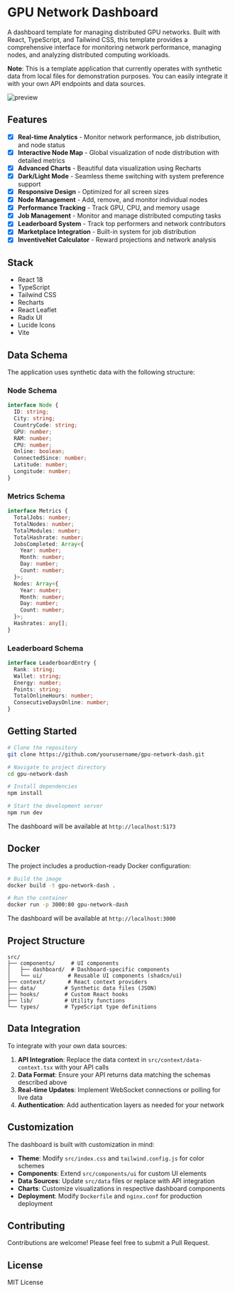 # GPU Network Dashboard

A dashboard template for managing distributed GPU networks. Built with React, TypeScript, and Tailwind CSS, this template provides a comprehensive interface for monitoring network performance, managing nodes, and analyzing distributed computing workloads.

**Note**: This is a template application that currently operates with synthetic data from local files for demonstration purposes. You can easily integrate it with your own API endpoints and data sources.

![preview](https://github.com/user-attachments/assets/d5f038ea-5a53-409e-87f9-a13b5a92d3bc)

## Features

- [x] **Real-time Analytics** - Monitor network performance, job distribution, and node status
- [x] **Interactive Node Map** - Global visualization of node distribution with detailed metrics
- [x] **Advanced Charts** - Beautiful data visualization using Recharts
- [x] **Dark/Light Mode** - Seamless theme switching with system preference support
- [x] **Responsive Design** - Optimized for all screen sizes
- [x] **Node Management** - Add, remove, and monitor individual nodes
- [x] **Performance Tracking** - Track GPU, CPU, and memory usage
- [x] **Job Management** - Monitor and manage distributed computing tasks
- [x] **Leaderboard System** - Track top performers and network contributors
- [x] **Marketplace Integration** - Built-in system for job distribution
- [x] **InventiveNet Calculator** - Reward projections and network analysis

## Stack

- React 18
- TypeScript
- Tailwind CSS
- Recharts
- React Leaflet
- Radix UI
- Lucide Icons
- Vite

## Data Schema

The application uses synthetic data with the following structure:

### Node Schema
```typescript
interface Node {
  ID: string;
  City: string;
  CountryCode: string;
  GPU: number;
  RAM: number;
  CPU: number;
  Online: boolean;
  ConnectedSince: number;
  Latitude: number;
  Longitude: number;
}
```

### Metrics Schema
```typescript
interface Metrics {
  TotalJobs: number;
  TotalNodes: number;
  TotalModules: number;
  TotalHashrate: number;
  JobsCompleted: Array<{
    Year: number;
    Month: number;
    Day: number;
    Count: number;
  }>;
  Nodes: Array<{
    Year: number;
    Month: number;
    Day: number;
    Count: number;
  }>;
  Hashrates: any[];
}
```

### Leaderboard Schema
```typescript
interface LeaderboardEntry {
  Rank: string;
  Wallet: string;
  Energy: number;
  Points: string;
  TotalOnlineHours: number;
  ConsecutiveDaysOnline: number;
}
```

## Getting Started

```bash
# Clone the repository
git clone https://github.com/yourusername/gpu-network-dash.git

# Navigate to project directory
cd gpu-network-dash

# Install dependencies
npm install

# Start the development server
npm run dev
```

The dashboard will be available at `http://localhost:5173`

## Docker

The project includes a production-ready Docker configuration:

```bash
# Build the image
docker build -t gpu-network-dash .

# Run the container
docker run -p 3000:80 gpu-network-dash
```

The dashboard will be available at `http://localhost:3000`

## Project Structure

```
src/
├── components/     # UI components
│   ├── dashboard/  # Dashboard-specific components
│   └── ui/        # Reusable UI components (shadcn/ui)
├── context/       # React context providers
├── data/         # Synthetic data files (JSON)
├── hooks/        # Custom React hooks
├── lib/          # Utility functions
└── types/        # TypeScript type definitions
```

## Data Integration

To integrate with your own data sources:

1. **API Integration**: Replace the data context in `src/context/data-context.tsx` with your API calls
2. **Data Format**: Ensure your API returns data matching the schemas described above
3. **Real-time Updates**: Implement WebSocket connections or polling for live data
4. **Authentication**: Add authentication layers as needed for your network

## Customization

The dashboard is built with customization in mind:

- **Theme**: Modify `src/index.css` and `tailwind.config.js` for color schemes
- **Components**: Extend `src/components/ui` for custom UI elements
- **Data Sources**: Update `src/data` files or replace with API integration
- **Charts**: Customize visualizations in respective dashboard components
- **Deployment**: Modify `Dockerfile` and `nginx.conf` for production deployment

## Contributing

Contributions are welcome! Please feel free to submit a Pull Request.

## License

MIT License
